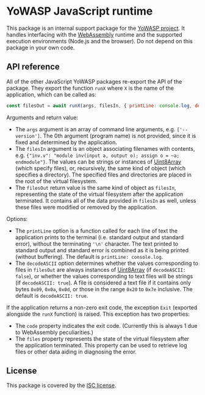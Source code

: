 YoWASP JavaScript runtime
=========================

This package is an internal support package for the [YoWASP project][yowasp]. It handles interfacing with the [WebAssembly][] runtime and the supported execution environments (Node.js and the browser). Do not depend on this package in your own code.

[webassembly]: https://webassembly.org/
[yowasp]: https://yowasp.github.io/


API reference
-------------

All of the other JavaScript YoWASP packages re-export the API of the package. They export the function `runX` where `X` is the name of the application, which can be called as:

```js
const filesOut = await runX(args, filesIn, { printLine: console.log, decodeASCII: true });
```

Arguments and return value:
- The `args` argument is an array of command line arguments, e.g. `['--version']`. The 0th argument (program name) is not provided, since it is fixed and determined by the application.
- The `filesIn` argument is an object associating filenames with contents, e.g. `{"inv.v": "module inv(input a, output o); assign o = ~a; endmodule"}`. The values can be strings or instances of [Uint8Array][] (which specify files), or, recursively, the same kind of object (which specifies a directory). The specified files and directories are placed in the root of the virtual filesystem.
- The `filesOut` return value is the same kind of object as `filesIn`, representing the state of the virtual filesystem after the application terminated. It contains all of the data provided in `filesIn` as well, unless these files were modified or removed by the application.

Options:
- The `printLine` option is a function called for each line of text the application prints to the terminal (i.e. standard output and standard error), without the terminating `'\n'` character. The text printed to standard output and standard error is combined as it is being printed (without buffering). The default is `printLine: console.log`.
- The `decodeASCII` option determines whether the values corresponding to files in `filesOut` are always instances of [Uint8Array][] (if `decodeASCII: false`), or whether the values corresponding to text files will be strings (if `decodeASCII: true`). A file is considered a text file if it contains only bytes `0x09`, `0x0a`, `0x0d`, or those in the range `0x20` to `0x7e` inclusive. The default is `decodeASCII: true`.

If the application returns a non-zero exit code, the exception `Exit` (exported alongside the `runX` function) is raised. This exception has two properties:
- The `code` property indicates the exit code. (Currently this is always 1 due to WebAssembly peculiarities.)
- The `files` property represents the state of the virtual filesystem after the application terminated. This property can be used to retrieve log files or other data aiding in diagnosing the error.

[Uint8Array]: https://developer.mozilla.org/en-US/docs/Web/JavaScript/Reference/Global_Objects/Uint8Array


License
-------

This package is covered by the [ISC license](LICENSE.txt).
